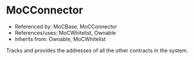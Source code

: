 # MoCConnector

- Referenced by: MoCBase, MoCConnector
- References/uses: MoCWhitelist, Ownable
- Inherits from: Ownable, MoCWhitelist

Tracks and provides the addresses of all the other contracts in the system.
